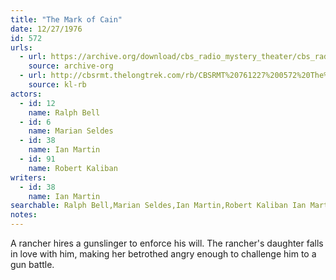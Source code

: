 ```yaml
---
title: "The Mark of Cain"
date: 12/27/1976
id: 572
urls: 
  - url: https://archive.org/download/cbs_radio_mystery_theater/cbs_radio_mystery_theater-0551-0600.zip/cbs_radio_mystery_theater-0551-0600%2Fcbsrmt_0572_the_mark_of_cain.mp3
    source: archive-org
  - url: http://cbsrmt.thelongtrek.com/rb/CBSRMT%20761227%200572%20The%20Mark%20of%20Cain_wbbm_rb%20hot.mp3
    source: kl-rb
actors:  
  - id: 12
    name: Ralph Bell  
  - id: 6
    name: Marian Seldes  
  - id: 38
    name: Ian Martin  
  - id: 91
    name: Robert Kaliban
writers:  
  - id: 38
    name: Ian Martin
searchable: Ralph Bell,Marian Seldes,Ian Martin,Robert Kaliban Ian Martin
notes:  
---
```

A rancher hires a gunslinger to enforce his will. The rancher's daughter falls in love with him, making her betrothed angry enough to challenge him to a gun battle.